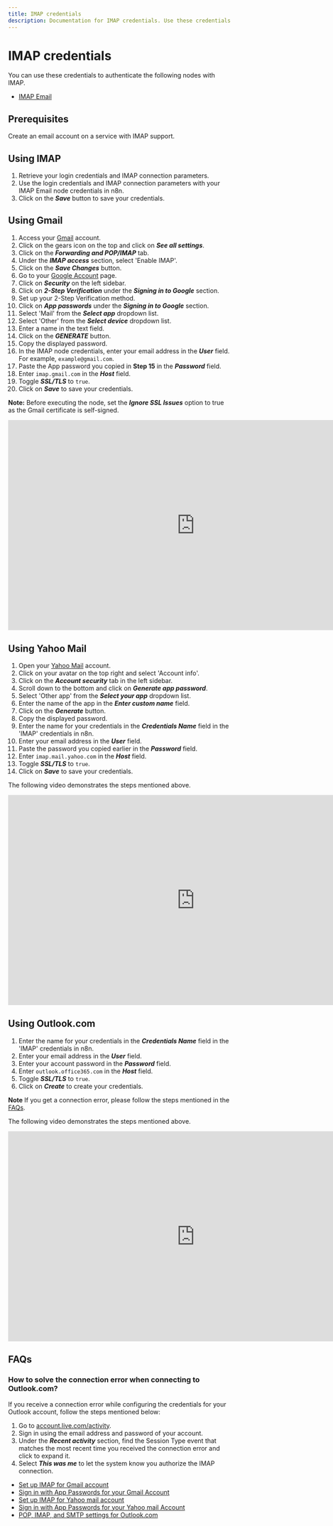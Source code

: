 ```yaml
---
title: IMAP credentials
description: Documentation for IMAP credentials. Use these credentials to authenticate IMAP in n8n, a workflow automation platform.
---
```


# IMAP credentials

You can use these credentials to authenticate the following nodes with IMAP.

- [IMAP Email](/integrations/builtin/core-nodes/n8n-nodes-base.emailimap/)

## Prerequisites

Create an email account on a service with IMAP support.

## Using IMAP

1. Retrieve your login credentials and IMAP connection parameters.
2. Use the login credentials and IMAP connection parameters with your IMAP Email node credentials in n8n.
3. Click on the ***Save*** button to save your credentials.


## Using Gmail

1. Access your [Gmail](https://mail.google.com) account.
2. Click on the gears icon on the top and click on ***See all settings***.
3. Click on the ***Forwarding and POP/IMAP*** tab.
4. Under the ***IMAP access*** section, select 'Enable IMAP'.
5. Click on the ***Save Changes*** button.
6. Go to your [Google Account](https://myaccount.google.com) page.
7. Click on ***Security*** on the left sidebar.
8. Click on ***2-Step Verification*** under the ***Signing in to Google*** section.
9. Set up your 2-Step Verification method.
10. Click on ***App passwords*** under the ***Signing in to Google*** section.
11. Select 'Mail' from the ***Select app*** dropdown list.
12. Select 'Other' from the ***Select device*** dropdown list.
13. Enter a name in the text field.
14. Click on the ***GENERATE*** button.
15. Copy the displayed password.
16. In the IMAP node credentials, enter your email address in the ***User*** field. For example, `example@gmail.com`.
17. Paste the App password you copied in **Step 15** in the ***Password*** field.
18. Enter `imap.gmail.com` in the ***Host*** field.
19. Toggle ***SSL/TLS*** to `true`.
20. Click on ***Save*** to save your credentials.

**Note:** Before executing the node, set the ***Ignore SSL Issues*** option to true as the Gmail certificate is self-signed.

<div class="video-container">
<iframe width="840" height="472.5" src="https://www.youtube.com/embed/q4KUTgiglvE" frameborder="0" allow="accelerometer; autoplay; clipboard-write; encrypted-media; gyroscope; picture-in-picture" allowfullscreen></iframe>
</div>

## Using Yahoo Mail

1. Open your [Yahoo Mail](https://mail.yahoo.com) account.
2. Click on your avatar on the top right and select 'Account info'.
3. Click on the ***Account security*** tab in the left sidebar.
4. Scroll down to the bottom and click on ***Generate app password***.
5. Select 'Other app' from the ***Select your app*** dropdown list.
6. Enter the name of the app in the ***Enter custom name*** field.
7. Click on the ***Generate*** button.
8. Copy the displayed password.
9. Enter the name for your credentials in the ***Credentials Name*** field in the 'IMAP' credentials in n8n.
10. Enter your email address in the ***User*** field.
11. Paste the password you copied earlier in the ***Password*** field.
12. Enter `imap.mail.yahoo.com` in the ***Host*** field.
13. Toggle ***SSL/TLS*** to `true`.
14. Click on ***Save*** to save your credentials.

The following video demonstrates the steps mentioned above.

<div class="video-container">
<iframe width="840" height="472.5" src="https://www.youtube.com/embed/2SFGl3xBdOA" frameborder="0" allow="accelerometer; autoplay; clipboard-write; encrypted-media; gyroscope; picture-in-picture" allowfullscreen></iframe>
</div>

## Using Outlook.com

1. Enter the name for your credentials in the ***Credentials Name*** field in the 'IMAP' credentials in n8n.
2. Enter your email address in the ***User*** field.
3. Enter your account password in the ***Password*** field.
4. Enter `outlook.office365.com` in the ***Host*** field.
5. Toggle ***SSL/TLS*** to `true`.
6. Click on ***Create*** to create your credentials.

**Note** If you get a connection error, please follow the steps mentioned in the [FAQs](#how-to-solve-the-connection-error-when-connecting-to-outlook-com).

The following video demonstrates the steps mentioned above.

<div class="video-container">
<iframe width="840" height="472.5" src="https://www.youtube.com/embed/gCWiILtHnPQ" frameborder="0" allow="accelerometer; autoplay; clipboard-write; encrypted-media; gyroscope; picture-in-picture" allowfullscreen></iframe>
</div>

## FAQs

### How to solve the connection error when connecting to Outlook.com?

If you receive a connection error while configuring the credentials for your Outlook account, follow the steps mentioned below:
1. Go to [account.live.com/activity](https://account.live.com/activity).
2. Sign in using the email address and password of your account.
3. Under the ***Recent activity*** section, find the Session Type event that matches the most recent time you received the connection error and click to expand it.
4. Select ***This was me*** to let the system know you authorize the IMAP connection.




- [Set up IMAP for Gmail account](https://support.google.com/mail/answer/7126229?hl=en)
- [Sign in with App Passwords for your Gmail Account](https://support.google.com/accounts/answer/185833?hl=en)
- [Set up IMAP for Yahoo mail account](https://help.yahoo.com/kb/sln4075.html)
- [Sign in with App Passwords for your Yahoo mail Account](https://help.yahoo.com/kb/generate-manage-third-party-passwords-sln15241.html)
- [POP, IMAP, and SMTP settings for Outlook.com](https://support.microsoft.com/en-us/office/pop-imap-and-smtp-settings-for-outlook-com-d088b986-291d-42b8-9564-9c414e2aa040)

